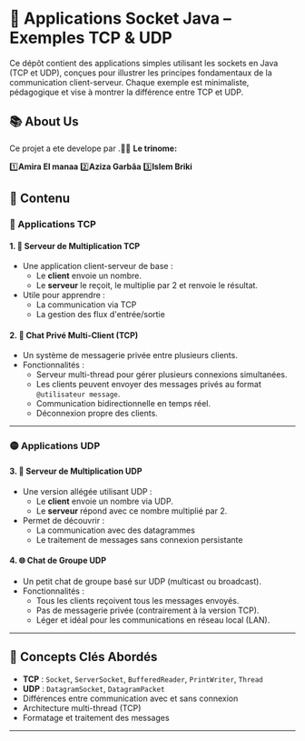 # 🔌 Applications Socket Java – Exemples TCP & UDP

Ce dépôt contient des applications simples utilisant les sockets en Java (TCP et UDP), conçues pour illustrer les principes fondamentaux de la communication client-serveur. Chaque exemple est minimaliste, pédagogique et vise à montrer la différence entre TCP et UDP.
## 📚 About Us  
Ce projet a ete develope par  .👨‍💻 
**Le trinome:** 

1️⃣**Amira El manaa**    2️⃣**Aziza Garbâa**    3️⃣**Islem Briki** 

## 📁 Contenu

### 🔷 Applications TCP

#### 1. 🧮 Serveur de Multiplication TCP  
- Une application client-serveur de base :
  - Le **client** envoie un nombre.
  - Le **serveur** le reçoit, le multiplie par 2 et renvoie le résultat.
- Utile pour apprendre :
  - La communication via TCP  
  - La gestion des flux d'entrée/sortie

#### 2. 💬 Chat Privé Multi-Client (TCP)  
- Un système de messagerie privée entre plusieurs clients.
- Fonctionnalités :
  - Serveur multi-thread pour gérer plusieurs connexions simultanées.
  - Les clients peuvent envoyer des messages privés au format `@utilisateur message`.
  - Communication bidirectionnelle en temps réel.
  - Déconnexion propre des clients.

---

### 🟡 Applications UDP

#### 3. 🧮 Serveur de Multiplication UDP  
- Une version allégée utilisant UDP :
  - Le **client** envoie un nombre via UDP.
  - Le **serveur** répond avec ce nombre multiplié par 2.
- Permet de découvrir :
  - La communication avec des datagrammes
  - Le traitement de messages sans connexion persistante

#### 4. 🌐 Chat de Groupe UDP  
- Un petit chat de groupe basé sur UDP (multicast ou broadcast).
- Fonctionnalités :
  - Tous les clients reçoivent tous les messages envoyés.
  - Pas de messagerie privée (contrairement à la version TCP).
  - Léger et idéal pour les communications en réseau local (LAN).

---

## 🧠 Concepts Clés Abordés
- **TCP** : `Socket`, `ServerSocket`, `BufferedReader`, `PrintWriter`, `Thread`
- **UDP** : `DatagramSocket`, `DatagramPacket`
- Différences entre communication avec et sans connexion
- Architecture multi-thread (TCP)
- Formatage et traitement des messages

---
